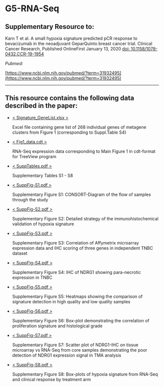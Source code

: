 # G5-RNA-Seq

## Supplementary Resource to:

Karn T et al. A small hypoxia signature predicted pCR response to bevacizumab in the neoadjuvant GeparQuinto breast cancer trial. Clinical Cancer Research, Published OnlineFirst January 13, 2020
[doi: 10.1158/1078-0432.CCR-19-1954](http://clincancerres.aacrjournals.org/cgi/content/abstract/1078-0432.CCR-19-1954)

*Pubmed:*

[https://www.ncbi.nlm.nih.gov/pubmed/?term=31932495](https://www.ncbi.nlm.nih.gov/pubmed/?term=31932495)

************************************************************

## This resource contains the following data described in the paper:

* [< Signature_GeneList.xlsx >](https://github.com/tkarn/G5-RNA-Seq/blob/master/Signature_GeneList.xlsx)

    Excel file containing gene list of 268 individual genes of metagene clusters from Figure 1 (corresponding to Suppl.Table S4)

* [< Fig1_data.cdt >](https://github.com/tkarn/G5-RNA-Seq/blob/master/Fig1_data.cdt)

    RNA-Seq expression data corresponding to Main Figure 1 in cdt-format for TreeView program

* [< SuppTables.pdf >](https://github.com/tkarn/G5-RNA-Seq/blob/master/SuppTables.pdf)

    Supplementary Tables S1 - S8

    
* [< SuppFig-S1.pdf >](https://github.com/tkarn/G5-RNA-Seq/blob/master/SuppFig-S1.pdf)

    Supplementary Figure S1:  CONSORT-Diagram of the flow of samples through the study
    
* [< SuppFig-S2.pdf >](https://github.com/tkarn/G5-RNA-Seq/blob/master/SuppFig-S2.pdf)

    Supplementary Figure S2: Detailed strategy of the immunohistochemical validation of hypoxia signature
    
* [< SuppFig-S3.pdf >](https://github.com/tkarn/G5-RNA-Seq/blob/master/SuppFig-S3.pdf)

    Supplementary Figure S3: Correlation of Affymetrix microarray expression data and IHC scoring of three genes in independent TNBC dataset

* [< SuppFig-S4.pdf >](https://github.com/tkarn/G5-RNA-Seq/blob/master/SuppFig-S4.pdf)

    Supplementary Figure S4: IHC of NDRG1 showing para-necrotic expression in TNBC

* [< SuppFig-S5.pdf >](https://github.com/tkarn/G5-RNA-Seq/blob/master/SuppFig-S5.pdf)

    Supplementary Figure S5: Heatmaps showing the comparison of signature detection in high quality and low quality samples

* [< SuppFig-S6.pdf >](https://github.com/tkarn/G5-RNA-Seq/blob/master/SuppFig-S6.pdf)

    Supplementary Figure S6: Box-plot demonstrating the correlation of proliferation signature and histological grade

* [< SuppFig-S7.pdf >](https://github.com/tkarn/G5-RNA-Seq/blob/master/SuppFig-S7.pdf)

    Supplementary Figure S7: Scatter plot of NDRG1-IHC on tissue microarray vs RNA-Seq from core samples demonstrating the poor detection of NDRG1 expression signal in TMA analysis
    
* [< SuppFig-S8.pdf >](https://github.com/tkarn/G5-RNA-Seq/blob/master/SuppFig-S8.pdf)

    Supplementary Figure S8: Box-plots of hypoxia signature from RNA-Seq and clinical response by treatment arm
    

 
